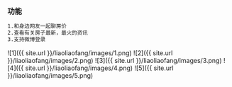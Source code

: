 ### 功能 
```markdown
1.和身边网友一起聊房价
2.查看有关房子最新，最火的资讯
3.支持微博登录
```
![1]({{ site.url }}/liaoliaofang/images/1.png)
![2]({{ site.url }}/liaoliaofang/images/2.png)
![3]({{ site.url }}/liaoliaofang/images/3.png)
![4]({{ site.url }}/liaoliaofang/images/4.png)
![5]({{ site.url }}/liaoliaofang/images/5.png)
